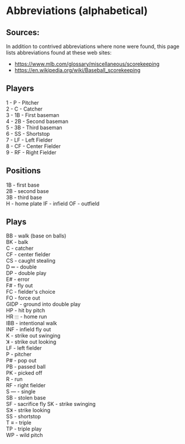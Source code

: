 # Abbreviations (alphabetical)

## Sources:

In addition to contrived abbreviations where none were found, this page lists abbreviations found at these web sites:

- https://www.mlb.com/glossary/miscellaneous/scorekeeping
- https://en.wikipedia.org/wiki/Baseball_scorekeeping

## Players

1 - P - Pitcher  
2 - C - Catcher  
3 - 1B - First baseman  
4 - 2B - Second baseman  
5 - 3B - Third baseman  
6 - SS - Shortstop  
7 - LF - Left Fielder  
8 - CF - Center Fielder  
9 - RF - Right Fielder  

## Positions

1B - first base  
2B - second base  
3B - third base  
H -  home plate 
IF - infield
OF - outfield

## Plays

BB - walk (base on balls)  
BK - balk  
C - catcher  
CF - center fielder  
CS - caught stealing  
D ═ - double  
DP - double play  
E# - error  
F# - fly out  
FC - fielder's choice  
FO - force out  
GIDP - ground into double play  
HP - hit by pitch  
HR 𝄙 - home run  
IBB - intentional walk  
INF - infield fly out  
K - strike out swinging  
ꓘ - strike out looking  
LF - left fielder  
P - pitcher  
P# - pop out  
PB - passed ball  
PK - picked off  
R - run  
RF - right fielder  
S ― - single  
SB - stolen base  
SF - sacrifice fly
SK - strike swinging  
Sꓘ - strike looking  
SS - shortstop  
T ≡ - triple  
TP - triple play  
WP - wild pitch  

